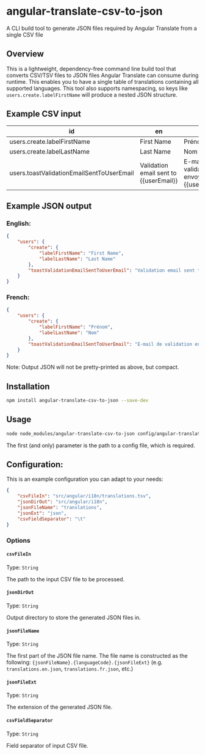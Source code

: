 # angular-translate-csv-to-json

A CLI build tool to generate JSON files required by Angular Translate from a single CSV file

## Overview

This is a lightweight, dependency-free command line build tool that converts CSV/TSV files to JSON files Angular Translate can consume during runtime. This enables you to have a single table of translations containing all supported languages. This tool also supports namespacing, so keys like `users.create.labelFirstName` will produce a nested JSON structure.

## Example CSV input

id                                        | en                                     | fr
----------------------------------------- | -------------------------------------- | -------------------------------------------
users.create.labelFirstName               | First Name                             | Prénom
users.create.labelLastName                | Last Name                              | Nom
users.toastValidationEmailSentToUserEmail | Validation email sent to {{userEmail}} | E-mail de validation envoyé à {{userEmail}}

## Example JSON output


### English:

``` json
{
    "users": {
        "create": {
            "labelFirstName": "First Name",
            "labelLastName": "Last Name"
        },
        "toastValidationEmailSentToUserEmail": "Validation email sent to {{userEmail}}"
    }
}
```

### French:

``` json
{
    "users": {
        "create": {
            "labelFirstName": "Prénom",
            "labelLastName": "Nom"
        },
        "toastValidationEmailSentToUserEmail": "E-mail de validation envoyé à {{userEmail}}"
    }
}
```

Note: Output JSON will not be pretty-printed as above, but compact.

## Installation

``` bash
npm install angular-translate-csv-to-json --save-dev
```

## Usage


``` bash
node node_modules/angular-translate-csv-to-json config/angular-translate-csv-to-json.config.json
```

The first (and only) parameter is the path to a config file, which is required.

## Configuration:

This is an example configuration you can adapt to your needs:
``` json
{
    "csvFileIn": "src/angular/i18n/translations.tsv",
    "jsonDirOut": "src/angular/i18n",
    "jsonFileName": "translations",
    "jsonExt": "json",
    "csvFieldSeparator": "\t"
}
```

### Options

#### `csvFileIn`
Type: `String`

The path to the input CSV file to be processed.

#### `jsonDirOut`
Type: `String`

Output directory to store the generated JSON files in.

#### `jsonFileName`
Type: `String`

The first part of the JSON file name. The file name is constructed as the following: `{jsonFileName}.{languageCode}.{jsonFileExt}` (e.g. `translations.en.json`, `translations.fr.json`, etc.)

#### `jsonFileExt`
Type: `String`

The extension of the generated JSON file.

#### `csvFieldSeparator`
Type: `String`

Field separator of input CSV file.